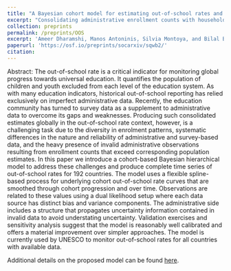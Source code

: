 ```yaml
---
title: "A Bayesian cohort model for estimating out-of-school rates and populations"
excerpt: "Consolidating administrative enrollment counts with household survey data to produce complete and coherent out-of-school rate estimates."
collection: preprints
permalink: /preprints/OOS
excerpt: 'Ameer Dharamshi, Manos Antoninis, Silvia Montoya, and Bilal Barakat'
paperurl: 'https://osf.io/preprints/socarxiv/sqwb2/'
citation: 
---
```


Abstract: The out-of-school rate is a critical indicator for monitoring global progress towards universal education. It quantifies the population of children and youth excluded from each level of the education system. As with many education indicators, historical out-of-school reporting has relied exclusively on imperfect administrative data. Recently, the education community has turned to survey data as a supplement to administrative data to overcome its gaps and weaknesses. Producing such consolidated estimates globally in the out-of-school rate context, however, is a challenging task due to the diversity in enrolment patterns, systematic differences in the nature and reliability of administrative and survey-based data, and the heavy presence of invalid administrative observations resulting from enrollment counts that exceed corresponding population estimates. In this paper we introduce a cohort-based Bayesian hierarchical model to address these challenges and produce complete time series of out-of-school rates for 192 countries. The model uses a flexible spline-based process for underlying cohort out-of-school rate curves that are smoothed through cohort progression and over time. Observations are related to these values using a dual likelihood setup where each data source has distinct bias and variance components. The administrative side includes a structure that propagates uncertainty information contained in invalid data to avoid understating uncertainty. Validation exercises and sensitivity analysis suggest that the model is reasonably well calibrated and offers a material improvement over simpler approaches. The model is currently used by UNESCO to monitor out-of-school rates for all countries with available data.

Additional details on the proposed model can be found [here](https://osf.io/preprints/socarxiv/sqwb2/).
